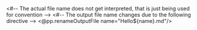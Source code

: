 <#-- The actual file name does not get interpreted, that is just being used for convention -->
<#-- The output file name changes due to the following directive -->
<@pp.renameOutputFile name="Hello${name}.md"/>
